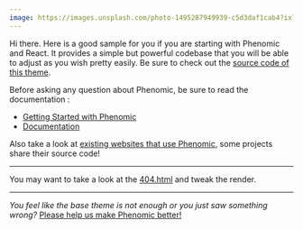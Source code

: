 ```yaml
---
image: https://images.unsplash.com/photo-1495287949939-c5d3daf1cab4?ixlib=rb-0.3.5&ixid=eyJhcHBfaWQiOjEyMDd9&s=8969aebe524921f79c88b9ba605da6c2&auto=format&fit=crop&w=900&q=60
---
```


Hi there. Here is a good sample for you if you are starting with Phenomic and
React. It provides a simple but powerful codebase that you will be able to
adjust as you wish pretty easily. Be sure to check out the
[source code of this theme](https://github.com/phenomic/phenomic/tree/master/examples/react-app-blog).

Before asking any question about Phenomic, be sure to read the documentation :

- [Getting Started with Phenomic](https://phenomic.io/en/tutorials/)
- [Documentation](https://phenomic.io/en/packages/core/docs/)

Also take a look at
[existing websites that use Phenomic](https://phenomic.io/en/showcase/), some
projects share their source code!

---

You may want to take a look at the [404.html](/404.html) and tweak the render.

---

_You feel like the base theme is not enough or you just saw something wrong?_
[Please help us make Phenomic better!](https://github.com/phenomic/phenomic/blob/master/CONTRIBUTING.md)
